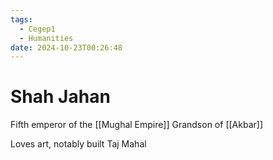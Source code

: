 ```yaml
---
tags:
  - Cegep1
  - Humanities
date: 2024-10-23T00:26:48
---
```


# Shah Jahan

Fifth emperor of the [[Mughal Empire]]
Grandson of [[Akbar]]

Loves art, notably built Taj Mahal